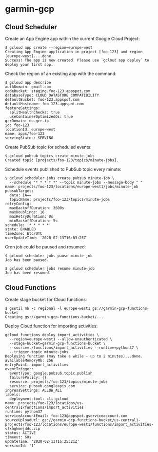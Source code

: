 # garmin-gcp

## Cloud Scheduler

Create an App Engine app within the current Google Cloud Project:

```shell script
$ gcloud app create --region=europe-west
Creating App Engine application in project [foo-123] and region [europe-west]....done.
Success! The app is now created. Please use `gcloud app deploy` to deploy your first app.
```

Check the region of an existing app with the command:

```shell script
$ gcloud app describe
authDomain: gmail.com
codeBucket: staging.foo-123.appspot.com
databaseType: CLOUD_DATASTORE_COMPATIBILITY
defaultBucket: foo-123.appspot.com
defaultHostname: foo-123.appspot.com
featureSettings:
  splitHealthChecks: true
  useContainerOptimizedOs: true
gcrDomain: eu.gcr.io
id: foo-123
locationId: europe-west
name: apps/foo-123
servingStatus: SERVING
```

Create PubSub topic for scheduled events:

```shell script
$ gcloud pubsub topics create minute-jobs
Created topic [projects/foo-123/topics/minute-jobs].
```

Schedule events published to PubSub topic every minute:
```shell script
$ gcloud scheduler jobs create pubsub minute-job \
  --schedule "* * * * *" --topic minute-jobs --message-body " "
name: projects/foo-123/locations/europe-west1/jobs/minute-job
pubsubTarget:
  data: IA==
  topicName: projects/foo-123/topics/minute-jobs
retryConfig:
  maxBackoffDuration: 3600s
  maxDoublings: 16
  maxRetryDuration: 0s
  minBackoffDuration: 5s
schedule: '* * * * *'
state: ENABLED
timeZone: Etc/UTC
userUpdateTime: '2020-02-13T16:03:25Z'
```

Cron job could be paused and resumed:
```shell script
$ gcloud scheduler jobs pause minute-job
Job has been paused.
```

```shell script
$ gcloud scheduler jobs resume minute-job
Job has been resumed.
```

## Cloud Functions

Create stage bucket for Cloud functions:

```shell script
$ gsutil mb -c regional -l europe-west1 gs://garmin-gcp-functions-bucket
Creating gs://garmin-gcp-functions-bucket/...
```


Deploy Cloud function for importing activities:

```shell script
gcloud functions deploy import_activities \
  --region=europe-west1 --allow-unauthenticated \
  --stage-bucket=garmin-gcp-functions-bucket \
  --source=./functions/import_activities --runtime=python37 \
  --trigger-topic minute-jobs
Deploying function (may take a while - up to 2 minutes)...done.
availableMemoryMb: 256
entryPoint: import_activities
eventTrigger:
  eventType: google.pubsub.topic.publish
  failurePolicy: {}
  resource: projects/foo-123/topics/minute-jobs
  service: pubsub.googleapis.com
ingressSettings: ALLOW_ALL
labels:
  deployment-tool: cli-gcloud
name: projects/foo-123/locations/us-central1/functions/import_activities
runtime: python37
serviceAccountEmail: foo-123@appspot.gserviceaccount.com
sourceUploadUrl: gs://garmin-gcp-functions-bucket/us-central1-projects/foo-123/locations/europe-west1/functions/import_activities-sfxhgkmejddc.zip
status: ACTIVE
timeout: 60s
updateTime: '2020-02-13T16:25:21Z'
versionId: '1'
```